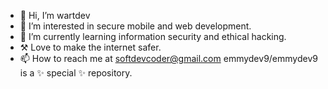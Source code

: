 - 👋 Hi, I’m wartdev
- 👀 I’m interested in secure mobile and web development.
- 🌱 I’m currently learning information security and ethical hacking.
- ⚒️ Love to make the internet safer.
- 📫 How to reach me at softdevcoder@gmail.com
emmydev9/emmydev9 is a ✨ special ✨ repository.

